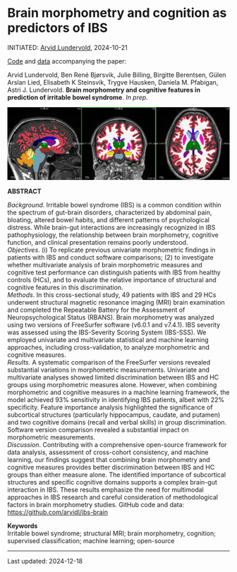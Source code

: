 # Brain morphometry and cognition as predictors of IBS

INITIATED: [Arvid Lundervold](https://www.uib.no/en/persons/Arvid.Lundervold), 2024-10-21

[Code](https://github.com/arvidl/ibs-brain/tree/main/notebooks) and [data](./data) accompanying the paper: <br>

Arvid Lundervold, Ben René Bjørsvik, Julie Billing, Birgitte Berentsen, Gülen Arslan Lied, Elisabeth K Steinsvik,  Trygve Hausken, Daniela M. Pfabigan, Astri J. Lundervold.
**Brain morphometry and cognitive features in prediction of irritable bowel syndrome**.
_In prep._


![img](https://github.com/arvidl/ibs-brain/blob/main/figs/ASEG_Native_cross_in_Left_Thalamus_BGA_046.png)

**ABSTRACT** 

_Background_. Irritable bowel syndrome (IBS) is a common condition within the spectrum of gut-brain disorders, characterized by abdominal pain, bloating, altered bowel habits, and different patterns of psychological distress. While brain-gut interactions are increasingly recognized in IBS pathophysiology, the relationship between brain morphometry, cognitive function, and clinical presentation remains poorly understood.<br> 
_Objectives_. (i) To replicate previous univariate morphometric findings in patients with IBS and conduct software comparisons; (2) to investigate whether multivariate analysis of brain morphometric measures and cognitive test performance can distinguish patients with IBS from healthy controls (HCs), and to evaluate the relative importance of structural and cognitive features in this discrimination.   <br>
_Methods_. In this cross-sectional study, 49 patients with IBS and 29 HCs underwent structural magnetic resonance imaging (MRI) brain examination and completed the Repeatable Battery for the Assessment of Neuropsychological Status (RBANS). Brain morphometry was analyzed using two versions of FreeSurfer software (v6.0.1 and v7.4.1). IBS severity was assessed using the IBS-Severity Scoring System (IBS-SSS). We employed univariate and multivariate statistical and machine learning approaches, including cross-validation, to analyze morphometric and cognitive measures. <br> 
_Results_. A systematic comparison of the FreeSurfer versions revealed substantial variations in morphometric measurements. Univariate and multivariate analyses showed limited discrimination between IBS and HC groups using morphometric measures alone. However, when combining morphometric and cognitive measures in a machine learning framework, the model achieved 93% sensitivity in identifying IBS patients, albeit with 22% specificity. Feature importance analysis highlighted the significance of subcortical structures (particularly hippocampus, caudate, and putamen) and two cognitive domains (recall and verbal skills) in group discrimination. Software version comparison revealed a substantial impact on morphometric measurements. <br>
_Discussion_. Contributing with a comprehensive open-source framework for data analysis, assessment of cross-cohort consistency, and machine learning, our findings suggest that combining brain morphometry and cognitive measures provides better discrimination between IBS and HC groups than either measure alone. The identified importance of subcortical structures and specific cognitive domains supports a complex brain-gut interaction in IBS. These results emphasize the need for multimodal approaches in IBS research and careful consideration of methodological factors in brain morphometry studies. GitHub code and data: https://github.com/arvidl/ibs-brain 


**Keywords**<br>
Irritable bowel syndrome; structural MRI; brain morphometry, cognition; supervised classification; machine learning; open-source

----
Last updated: 2024-12-18

